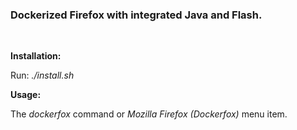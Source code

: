 ### Dockerized Firefox with integrated Java and Flash.

<br>

**Installation:**

Run: *./install.sh*


**Usage:**

The *dockerfox* command or *Mozilla Firefox (Dockerfox)* menu item.
